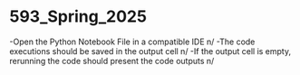 # 593_Spring_2025
-Open the Python Notebook File in a compatible IDE n/
-The code executions should be saved in the output cell n/
-If the output cell is empty, rerunning the code should present the code outputs n/
